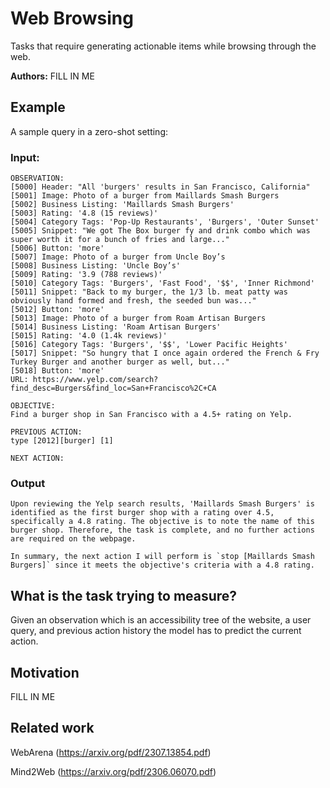 # Web Browsing

Tasks that require generating actionable items while browsing through the web.

**Authors:** FILL IN ME

## Example

A sample query in a zero-shot setting:


### Input:
```
OBSERVATION:
[5000] Header: "All 'burgers' results in San Francisco, California"
[5001] Image: Photo of a burger from Maillards Smash Burgers
[5002] Business Listing: 'Maillards Smash Burgers'
[5003] Rating: '4.8 (15 reviews)'
[5004] Category Tags: 'Pop-Up Restaurants', 'Burgers', 'Outer Sunset'
[5005] Snippet: "We got The Box burger fy and drink combo which was super worth it for a bunch of fries and large..."
[5006] Button: 'more'
[5007] Image: Photo of a burger from Uncle Boy’s
[5008] Business Listing: 'Uncle Boy’s'
[5009] Rating: '3.9 (788 reviews)'
[5010] Category Tags: 'Burgers', 'Fast Food', '$$', 'Inner Richmond'
[5011] Snippet: "Back to my burger, the 1/3 lb. meat patty was obviously hand formed and fresh, the seeded bun was..."
[5012] Button: 'more'
[5013] Image: Photo of a burger from Roam Artisan Burgers
[5014] Business Listing: 'Roam Artisan Burgers'
[5015] Rating: '4.0 (1.4k reviews)'
[5016] Category Tags: 'Burgers', '$$', 'Lower Pacific Heights'
[5017] Snippet: "So hungry that I once again ordered the French & Fry Turkey Burger and another burger as well, but..."
[5018] Button: 'more'
URL: https://www.yelp.com/search?find_desc=Burgers&find_loc=San+Francisco%2C+CA

OBJECTIVE:
Find a burger shop in San Francisco with a 4.5+ rating on Yelp.

PREVIOUS ACTION:
type [2012][burger] [1]

NEXT ACTION:
```
### Output
```
Upon reviewing the Yelp search results, 'Maillards Smash Burgers' is identified as the first burger shop with a rating over 4.5, specifically a 4.8 rating. The objective is to note the name of this burger shop. Therefore, the task is complete, and no further actions are required on the webpage.

In summary, the next action I will perform is `stop [Maillards Smash Burgers]` since it meets the objective's criteria with a 4.8 rating.
```

## What is the task trying to measure?
Given an observation which is an accessibility tree of the website, a user query, and previous action history the model has to predict the current action.


## Motivation

FILL IN ME

## Related work

WebArena (https://arxiv.org/pdf/2307.13854.pdf)

Mind2Web (https://arxiv.org/pdf/2306.06070.pdf)

